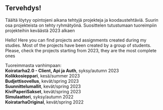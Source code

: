 ## Tervehdys!

Täältä löytyy opintojeni aikana tehtyjä projekteja ja koodaustehtäviä. Suurin osa projekteista on tehty ryhmätyönä. Suosittelen tutustumaan tuoreimpiin projekteihin keväästä 2023 alkaen  

Hello! Here you can find projects and assignments created during my studies. Most of the projects have been created by a group of students. Please, check the projects starting from 2023, they are the most complete ones

Tuoreimmasta vanhimpaan:  
**Koiratarha2.0 - Client, Api ja Auth**, syksy/autumn 2023  
**Kolikkosieppari**, kesä/summer 2023  
**Budjettisovellus**, kevät/spring 2023  
**Suunnittelumallit**, kevät/spring 2023  
**KiviPaperiSakset**, kevät/spring 2023  
**Simulaattori**, syksy/autumn 2022  
**KoiratarhaOriginal**, kevät/spring 2022  

<!--
**KPkoodit/KPkoodit** is a ✨ _special_ ✨ repository because its `README.md` (this file) appears on your GitHub profile.

Here are some ideas to get you started:

- 🔭 I’m currently working on ...
- 🌱 I’m currently learning ...
- 👯 I’m looking to collaborate on ...
- 🤔 I’m looking for help with ...
- 💬 Ask me about ...
- 📫 How to reach me: ...
- 😄 Pronouns: ...
- ⚡ Fun fact: ...
-->
